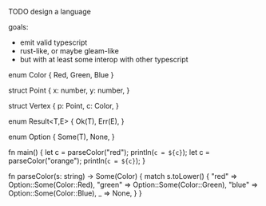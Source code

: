 TODO design a language

goals:
- emit valid typescript
- rust-like, or maybe gleam-like
- but with at least some interop with other typescript

enum Color {
	Red,
	Green,
	Blue
}

struct Point {
	x: number,
	y: number,
}

struct Vertex {
	p: Point,
	c: Color,
}

enum Result<T,E> {
	Ok(T),
	Err(E),
}

enum Option<T> {
	Some(T),
	None,
}

fn main() {
	let c = parseColor("red");
	println(`c = ${c}`);
	let c = parseColor("orange");
	println(`c = ${c}`);
}

fn parseColor(s: string) -> Some(Color) {
	match s.toLower() {
		"red" => Option::Some(Color::Red),
		"green" => Option::Some(Color::Green),
		"blue" => Option::Some(Color::Blue),
		_ => None,
	}
}
